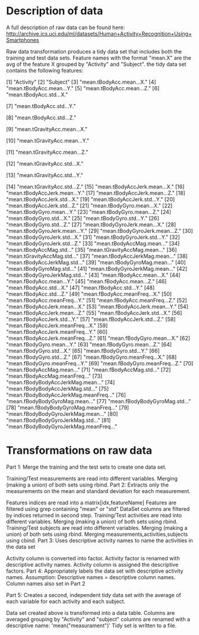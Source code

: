 # Description of data
A full description of raw data can be found here: http://archive.ics.uci.edu/ml/datasets/Human+Activity+Recognition+Using+Smartphones

Raw data transformation produces a tidy data set that includes both the training and test data sets. Feature names with the format "mean.X" are the avg of the feature X grouped by "Activity" and "Subject". the tidy data set contains the following features:

[1] "Activity"
[2] "Subject"
[3] "mean.tBodyAcc.mean...X."
[4] "mean.tBodyAcc.mean...Y."
[5] "mean.tBodyAcc.mean...Z."
[6] "mean.tBodyAcc.std...X."

[7] "mean.tBodyAcc.std...Y."

[8] "mean.tBodyAcc.std...Z."

[9] "mean.tGravityAcc.mean...X."

[10] "mean.tGravityAcc.mean...Y."

[11] "mean.tGravityAcc.mean...Z."

[12] "mean.tGravityAcc.std...X."

[13] "mean.tGravityAcc.std...Y."

[14] "mean.tGravityAcc.std...Z."
[15] "mean.tBodyAccJerk.mean...X."
[16] "mean.tBodyAccJerk.mean...Y."
[17] "mean.tBodyAccJerk.mean...Z."
[18] "mean.tBodyAccJerk.std...X."
[19] "mean.tBodyAccJerk.std...Y."
[20] "mean.tBodyAccJerk.std...Z."
[21] "mean.tBodyGyro.mean...X."
[22] "mean.tBodyGyro.mean...Y."
[23] "mean.tBodyGyro.mean...Z."
[24] "mean.tBodyGyro.std...X."
[25] "mean.tBodyGyro.std...Y."
[26] "mean.tBodyGyro.std...Z."
[27] "mean.tBodyGyroJerk.mean...X."
[28] "mean.tBodyGyroJerk.mean...Y."
[29] "mean.tBodyGyroJerk.mean...Z."
[30] "mean.tBodyGyroJerk.std...X."
[31] "mean.tBodyGyroJerk.std...Y."
[32] "mean.tBodyGyroJerk.std...Z."
[33] "mean.tBodyAccMag.mean..."
[34] "mean.tBodyAccMag.std..."
[35] "mean.tGravityAccMag.mean..."
[36] "mean.tGravityAccMag.std..."
[37] "mean.tBodyAccJerkMag.mean..."
[38] "mean.tBodyAccJerkMag.std..."
[39] "mean.tBodyGyroMag.mean..."
[40] "mean.tBodyGyroMag.std..."
[41] "mean.tBodyGyroJerkMag.mean..."
[42] "mean.tBodyGyroJerkMag.std..."
[43] "mean.fBodyAcc.mean...X."
[44] "mean.fBodyAcc.mean...Y."
[45] "mean.fBodyAcc.mean...Z."
[46] "mean.fBodyAcc.std...X."
[47] "mean.fBodyAcc.std...Y."
[48] "mean.fBodyAcc.std...Z."
[49] "mean.fBodyAcc.meanFreq...X."
[50] "mean.fBodyAcc.meanFreq...Y."
[51] "mean.fBodyAcc.meanFreq...Z."
[52] "mean.fBodyAccJerk.mean...X."
[53] "mean.fBodyAccJerk.mean...Y."
[54] "mean.fBodyAccJerk.mean...Z."
[55] "mean.fBodyAccJerk.std...X."
[56] "mean.fBodyAccJerk.std...Y."
[57] "mean.fBodyAccJerk.std...Z."
[58] "mean.fBodyAccJerk.meanFreq...X."
[59] "mean.fBodyAccJerk.meanFreq...Y."
[60] "mean.fBodyAccJerk.meanFreq...Z."
[61] "mean.fBodyGyro.mean...X."
[62] "mean.fBodyGyro.mean...Y."
[63] "mean.fBodyGyro.mean...Z."
[64] "mean.fBodyGyro.std...X."
[65] "mean.fBodyGyro.std...Y."
[66] "mean.fBodyGyro.std...Z."
[67] "mean.fBodyGyro.meanFreq...X."
[68] "mean.fBodyGyro.meanFreq...Y."
[69] "mean.fBodyGyro.meanFreq...Z."
[70] "mean.fBodyAccMag.mean..."
[71] "mean.fBodyAccMag.std..."
[72] "mean.fBodyAccMag.meanFreq..."
[73] "mean.fBodyBodyAccJerkMag.mean..."
[74] "mean.fBodyBodyAccJerkMag.std..."
[75] "mean.fBodyBodyAccJerkMag.meanFreq..." [76] "mean.fBodyBodyGyroMag.mean..."
[77] "mean.fBodyBodyGyroMag.std..."
[78] "mean.fBodyBodyGyroMag.meanFreq..."
[79] "mean.fBodyBodyGyroJerkMag.mean..."
[80] "mean.fBodyBodyGyroJerkMag.std..."
[81] "mean.fBodyBodyGyroJerkMag.meanFreq..."


# Transformations on raw data
Part 1: Merge the training and the test sets to create one data set.

Training/Test measurements are read into different variables.
Merging (making a union) of both sets using rbind.
Part 2: Extracts only the measurements on the mean and standard deviation for each measurement.

Features indices are read into a matrix[idx,featureName]
Features are filtered using grep containing "mean" or "std"
DataSet columns are filtered by indices returned in second step.
Training/Test activities are read into different variables.
Merging (making a union) of both sets using rbind.
Training/Test subjects are read into different variables.
Merging (making a union) of both sets using rbind.
Merging measurements,activities,subjects using cbind.
Part 3: Uses descriptive activity names to name the activities in the data set

Activity column is converted into factor.
Activity factor is renamed with descriptive activity names.
Activity column is assigned the descriptive factors.
Part 4: Appropriately labels the data set with descriptive activity names. Assumption: Descriptive names = descriptive column names. Column names also set in Part 2

Part 5: Creates a second, independent tidy data set with the average of each variable for each activity and each subject.

Data set created above is transformed into a data table.
Columns are averaged grouping by "Activity" and "subject"
columns are renamed with a descriptive name: 'mean("measurament")'
Tidy set is written to a file.
